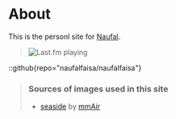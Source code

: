 # About
This is the personl site for [Naufal](https://github.com/naufalfaisa).

> ![Last.fm playing](https://lastfm-recently-played.vercel.app/api?user=naufalfaisa&width=500)

::github{repo="naufalfaisa/naufalfaisa"}

> ### Sources of images used in this site
> - [seaside](https://www.pixiv.net/artworks/132178898) by [mmAir](https://www.pixiv.net/users/39363802)
<!-- > - [Unsplash](https://unsplash.com/)
> - [星と少女](https://www.pixiv.net/artworks/108916539) by [Stella](https://www.pixiv.net/users/93273965)
> - [Rabbit - v1.4 Showcase](https://civitai.com/posts/586908) by [Rabbit_YourMajesty](https://civitai.com/user/Rabbit_YourMajesty) -->
